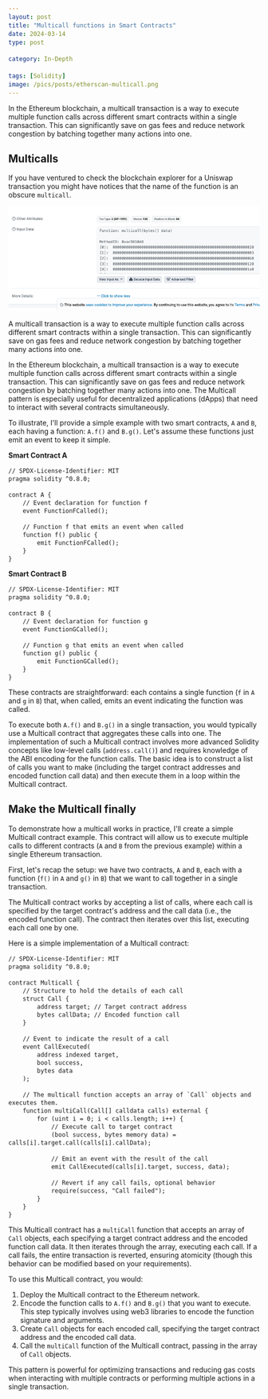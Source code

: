 ```yaml
---
layout: post
title: "Multicall functions in Smart Contracts"
date: 2024-03-14 
type: post

category: In-Depth

tags: [Solidity]
image: /pics/posts/etherscan-multicall.png
---
```

In the Ethereum blockchain, a multicall transaction is a way to execute multiple function calls across different smart contracts within a single transaction. This can significantly save on gas fees and reduce network congestion by batching together many actions into one. 

## Multicalls

If you have ventured to check the blockchain explorer for a Uniswap transaction you might have notices that the name of the function is an obscure ```multicall```.

![etherscan screenshot](/pics/posts/etherscan-multicall.png)



A multicall transaction is a way to execute multiple function calls across different smart contracts within a single transaction. This can significantly save on gas fees and reduce network congestion by batching together many actions into one.

In the Ethereum blockchain, a multicall transaction is a way to execute multiple function calls across different smart contracts within a single transaction. This can significantly save on gas fees and reduce network congestion by batching together many actions into one. The Multicall pattern is especially useful for decentralized applications (dApps) that need to interact with several contracts simultaneously.

To illustrate, I'll provide a simple example with two smart contracts, `A` and `B`, each having a function: `A.f()` and `B.g()`. Let's assume these functions just emit an event to keep it simple. 

**Smart Contract A**

```solidity
// SPDX-License-Identifier: MIT
pragma solidity ^0.8.0;

contract A {
    // Event declaration for function f
    event FunctionFCalled();

    // Function f that emits an event when called
    function f() public {
        emit FunctionFCalled();
    }
}
```

**Smart Contract B**

```solidity
// SPDX-License-Identifier: MIT
pragma solidity ^0.8.0;

contract B {
    // Event declaration for function g
    event FunctionGCalled();

    // Function g that emits an event when called
    function g() public {
        emit FunctionGCalled();
    }
}
```

These contracts are straightforward: each contains a single function (`f` in `A` and `g` in `B`) that, when called, emits an event indicating the function was called. 

To execute both `A.f()` and `B.g()` in a single transaction, you would typically use a Multicall contract that aggregates these calls into one. The implementation of such a Multicall contract involves more advanced Solidity concepts like low-level calls (`address.call()`) and requires knowledge of the ABI encoding for the function calls. The basic idea is to construct a list of calls you want to make (including the target contract addresses and encoded function call data) and then execute them in a loop within the Multicall contract.

## Make the Multicall finally

To demonstrate how a multicall works in practice, I'll create a simple Multicall contract example. This contract will allow us to execute multiple calls to different contracts (`A` and `B` from the previous example) within a single Ethereum transaction. 

First, let's recap the setup: we have two contracts, `A` and `B`, each with a function (`f()` in `A` and `g()` in `B`) that we want to call together in a single transaction.

The Multicall contract works by accepting a list of calls, where each call is specified by the target contract's address and the call data (i.e., the encoded function call). The contract then iterates over this list, executing each call one by one. 

Here is a simple implementation of a Multicall contract:

```solidity
// SPDX-License-Identifier: MIT
pragma solidity ^0.8.0;

contract Multicall {
    // Structure to hold the details of each call
    struct Call {
        address target; // Target contract address
        bytes callData; // Encoded function call
    }

    // Event to indicate the result of a call
    event CallExecuted(
        address indexed target,
        bool success,
        bytes data
    );

    // The multicall function accepts an array of `Call` objects and executes them.
    function multiCall(Call[] calldata calls) external {
        for (uint i = 0; i < calls.length; i++) {
            // Execute call to target contract
            (bool success, bytes memory data) = calls[i].target.call(calls[i].callData);

            // Emit an event with the result of the call
            emit CallExecuted(calls[i].target, success, data);

            // Revert if any call fails, optional behavior
            require(success, "Call failed");
        }
    }
}
```

This Multicall contract has a `multiCall` function that accepts an array of `Call` objects, each specifying a target contract address and the encoded function call data. It then iterates through the array, executing each call. If a call fails, the entire transaction is reverted, ensuring atomicity (though this behavior can be modified based on your requirements).

To use this Multicall contract, you would:
1. Deploy the Multicall contract to the Ethereum network.
2. Encode the function calls to `A.f()` and `B.g()` that you want to execute. This step typically involves using web3 libraries to encode the function signature and arguments.
3. Create `Call` objects for each encoded call, specifying the target contract address and the encoded call data.
4. Call the `multiCall` function of the Multicall contract, passing in the array of `Call` objects.

This pattern is powerful for optimizing transactions and reducing gas costs when interacting with multiple contracts or performing multiple actions in a single transaction.

